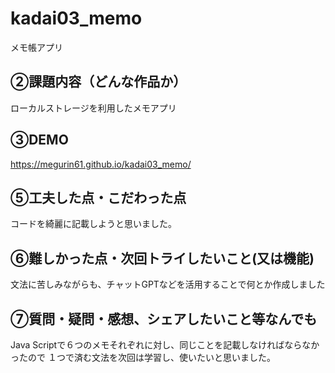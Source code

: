 # kadai03_memo
メモ帳アプリ
## ②課題内容（どんな作品か）
ローカルストレージを利用したメモアプリ

## ③DEMO
https://megurin61.github.io/kadai03_memo/

## ⑤工夫した点・こだわった点
コードを綺麗に記載しようと思いました。

## ⑥難しかった点・次回トライしたいこと(又は機能)
文法に苦しみながらも、チャットGPTなどを活用することで何とか作成しました

## ⑦質問・疑問・感想、シェアしたいこと等なんでも
Java Scriptで６つのメモそれぞれに対し、同じことを記載しなければならなかったので
１つで済む文法を次回は学習し、使いたいと思いました。

